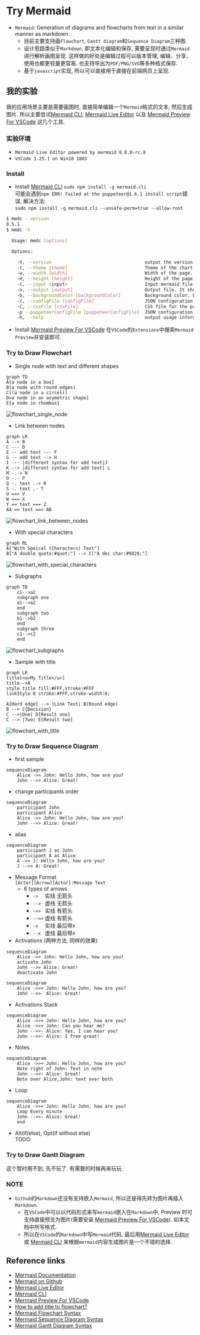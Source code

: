 # Try Mermaid
- `Mermaid`: Generation of diagrams and flowcharts from text in a similar manner as markdown.    
    - 目前主要支持画`Flowchart`, `Gantt diagram`和`Sequence Diagram`三种图.    
    - 设计思路类似于`Markdown`, 即文本化编辑和保存, 需要呈现时通过`Mermaid`进行解析画图呈现. 这样做的好处是编辑过程可以版本管理, 编辑、分享、使用也都更轻量更容易. 也支持导出为`PDF/PNG/SVG`等多种格式保存.     
    - 基于`javascript`实现, 所以可以直接用于直接在前端网页上呈现.    

## 我的实验 
我的应用场景主要是需要画图时, 直接简单编辑一个`Mermaid`格式的文本, 然后生成图片. 所以主要尝试[Mermaid CLI](https://github.com/mermaidjs/mermaid.cli), [Mermaid Live Editor](https://mermaidjs.github.io/mermaid-live-editor) 以及 [Mermaid Preview For VSCode](https://marketplace.visualstudio.com/items?itemName=vstirbu.vscode-mermaid-preview) 这几个工具. 

### 实验环境
- `Mermaid Live Editor powered by mermaid 8.0.0-rc.8`
- `VSCode 1.25.1 on Win10 1803`

### Install
- Install [Mermaid CLI](https://github.com/mermaidjs/mermaid.cli)
`sudo npm install -g mermaid.cli`    
可能会遇到`npm ERR! Failed at the puppeteer@1.6.1 install script`错误, 解决方法:    
`sudo npm install -g mermaid.cli --unsafe-perm=true --allow-root`
```sh
$ mmdc --version
0.5.1
$ mmdc -h

  Usage: mmdc [options]

  Options:

    -V, --version                                   output the version number
    -t, --theme [theme]                             Theme of the chart, could be default, forest, dark or neutral. Optional. Default: default (default: default)
    -w, --width [width]                             Width of the page. Optional. Default: 800 (default: 800)
    -H, --height [height]                           Height of the page. Optional. Default: 600 (default: 600)
    -i, --input <input>                             Input mermaid file. Required.
    -o, --output [output]                           Output file. It should be either svg, png or pdf. Optional. Default: input + ".svg"
    -b, --backgroundColor [backgroundColor]         Background color. Example: transparent, red, '#F0F0F0'. Optional. Default: white
    -c, --configFile [configFile]                   JSON configuration file for mermaid. Optional
    -C, --cssFile [cssFile]                         CSS file for the page. Optional
    -p --puppeteerConfigFile [puppeteerConfigFile]  JSON configuration file for puppeteer. Optional
    -h, --help                                      output usage information
```

- Install [Mermaid Preview For VSCode](https://marketplace.visualstudio.com/items?itemName=vstirbu.vscode-mermaid-preview)
在`VSCode`的`Extensions`中搜索`Mermaid Preview`并安装即可. 

### Try to Draw Flowchart
- Single node with text and different shapes
```mermaid
graph TD
A[a node in a box]
B(a node with round edges)
C((a node in a circel))
D>a node in an asymetric shape]
E{a node in rhombus}
```
![flowchart_single_node](flowchart_single_node.svg)
- Link between nodes
```mermaid
graph LR
A --> B
C --- D
E -- add text --- F
G -- add text --> H
I --- |different syntax for add text|J
K --> |different syntax for add text| L
M -.-> N
O -.- P
Q -. text .-> R
S -. text .- T
U ==> V
W === X
Y == text === Z
AA == text ==> AB
```
![flowchart_link_between_nodes](flowchart_link_between_nodes.svg)
- With special characters
```mermaid
graph RL
A["With Speical (Characters) Text"]
B["A double quoto:#quot;"] --> C["A dec char:#9829;"]
```    
![flowchart_with_special_characters](flowchart_with_special_characters.svg)
- Subgraphs
```mermaid
graph TB
    c1-->a2
    subgraph one
    a1-->a2
    end
    subgraph two
    b1-->b2
    end
    subgraph three
    c1-->c2
    end
```
![flowchart_subgraphs](flowchart_subgraphs.svg)
- Sample with title
```mermaid
graph LR
title[<u>My Title</u>]
title-->A
style title fill:#FFF,stroke:#FFF
linkStyle 0 stroke:#FFF,stroke-width:0;

A[Hard edge] --> |Link Text| B(Round edge)
B --> C{Decision}
C -->|One| D[Result one]
C --> |Two| E[Result two]

```
![flowchart_with_title](flowchart_with_title.svg)

### Try to Draw Sequence Diagram
- first sample
```mermaid
sequenceDiagram
    Alice ->> John: Hello John, how are you?
    John -->> Alice: Great!
```
- change participants order
```mermaid
sequenceDiagram
    participant John
    participant Alice
    Alice ->> John: Hello John, how are you?
    John -->> Alice: Great!
```
- alias
```mermaid
sequenceDiagram
    participant J as John
    participant A as Alice
    A ->> J: Hello John, how are you?
    J -->> A: Great!
```
- Message Format    
`[Actor][Arrow][Actor]:Message Text`
    - 6 types of arrows    
        - `->  ` 实线 无箭头
        - `--> ` 虚线 无箭头
        - `->> ` 实线 有箭头    
        - `-->>` 虚线 有箭头  
        - `-x  ` 实线 最后带x   
        - `--x ` 虚线 最后带x     
- Activations (两种方法, 同样的效果)
```mermaid
sequenceDiagram
    Alice ->> John: Hello John, how are you?
    activate John
    John -->> Alice: Great!
    deactivate John
```
```mermaid
sequenceDiagram
    Alice ->>+ John: Hello John, how are you?
    John -->>- Alice: Great!
```
- Activations Stack
```mermaid
sequenceDiagram
    Alice ->>+ John: Hello John, how are you?
    Alice ->>+ John: Can you hear me?
    John -->>- Alice: Yes, I can hear you!
    John -->>- Alice: I free great!
```
- Notes
```mermaid
sequenceDiagram
    Alice ->>+ John: Hello John, how are you?
    Note right of John: Text in note
    John -->>- Alice: Great!
    Note over Alice,John: text over both
```
- Loop
```mermaid
sequenceDiagram
    Alice ->>+ John: Hello John, how are you?
    Loop Every minute
    John -->>- Alice: Great!
    end
```
- Alt(if/else), Opt(if without else)    
TODO:    

### Try to Draw Gantt Diagram
这个暂时用不到, 先不玩了. 有需要的时候再来玩玩.    

### NOTE
- `Github`的`Markdown`还没有支持嵌入`Mermaid`, 所以还是得先转为图片再插入`Markdown`.    
    - 在`VSCode`中可以以代码形式来写`mermaid`嵌入在`Markdown`中, Preview 时可支持直接预览为图片(需要安装 [Mermaid Preview For VSCode](https://marketplace.visualstudio.com/items?itemName=vstirbu.vscode-mermaid-preview)). 如本文档中所写格式.   
    - 所以在`VSCode`的`Markdown`中写`Mermaid`代码, 最后用[Mermaid Live Editor](https://mermaidjs.github.io/mermaid-live-editor) 或 [Mermaid CLI](https://github.com/mermaidjs/mermaid.cli) 来根据`mermaid`内容生成图片是一个不错的选择.    

## Reference links
- [Mermaid Documentation](https://mermaidjs.github.io/)
- [Mermaid on Github](https://github.com/knsv/mermaid)
- [Mermaid Live Editor](https://mermaidjs.github.io/mermaid-live-editor)
- [Mermaid CLI](https://github.com/mermaidjs/mermaid.cli)
- [Mermaid Preview For VSCode](https://marketplace.visualstudio.com/items?itemName=vstirbu.vscode-mermaid-preview)
- [How to add title to flowchart?](https://github.com/knsv/mermaid/issues/556#issuecomment-363182217)
- [Mermaid Flowchart Syntax](https://mermaidjs.github.io/flowchart.html)
- [Mermaid Sequence Diagram Syntax](https://mermaidjs.github.io/sequenceDiagram.html)
- [Mermaid Gantt Diagram Syntax](https://mermaidjs.github.io/gantt.html)